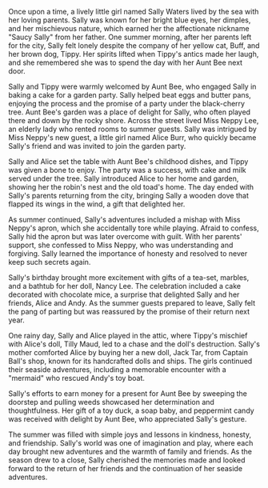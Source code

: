 Once upon a time, a lively little girl named Sally Waters lived by the sea with her loving parents. Sally was known for her bright blue eyes, her dimples, and her mischievous nature, which earned her the affectionate nickname "Saucy Sally" from her father. One summer morning, after her parents left for the city, Sally felt lonely despite the company of her yellow cat, Buff, and her brown dog, Tippy. Her spirits lifted when Tippy's antics made her laugh, and she remembered she was to spend the day with her Aunt Bee next door.

Sally and Tippy were warmly welcomed by Aunt Bee, who engaged Sally in baking a cake for a garden party. Sally helped beat eggs and butter pans, enjoying the process and the promise of a party under the black-cherry tree. Aunt Bee's garden was a place of delight for Sally, who often played there and down by the rocky shore. Across the street lived Miss Neppy Lee, an elderly lady who rented rooms to summer guests. Sally was intrigued by Miss Neppy's new guest, a little girl named Alice Burr, who quickly became Sally's friend and was invited to join the garden party.

Sally and Alice set the table with Aunt Bee's childhood dishes, and Tippy was given a bone to enjoy. The party was a success, with cake and milk served under the tree. Sally introduced Alice to her home and garden, showing her the robin's nest and the old toad's home. The day ended with Sally's parents returning from the city, bringing Sally a wooden dove that flapped its wings in the wind, a gift that delighted her.

As summer continued, Sally's adventures included a mishap with Miss Neppy's apron, which she accidentally tore while playing. Afraid to confess, Sally hid the apron but was later overcome with guilt. With her parents' support, she confessed to Miss Neppy, who was understanding and forgiving. Sally learned the importance of honesty and resolved to never keep such secrets again.

Sally's birthday brought more excitement with gifts of a tea-set, marbles, and a bathtub for her doll, Nancy Lee. The celebration included a cake decorated with chocolate mice, a surprise that delighted Sally and her friends, Alice and Andy. As the summer guests prepared to leave, Sally felt the pang of parting but was reassured by the promise of their return next year.

One rainy day, Sally and Alice played in the attic, where Tippy's mischief with Alice's doll, Tilly Maud, led to a chase and the doll's destruction. Sally's mother comforted Alice by buying her a new doll, Jack Tar, from Captain Ball's shop, known for its handcrafted dolls and ships. The girls continued their seaside adventures, including a memorable encounter with a "mermaid" who rescued Andy's toy boat.

Sally's efforts to earn money for a present for Aunt Bee by sweeping the doorstep and pulling weeds showcased her determination and thoughtfulness. Her gift of a toy duck, a soap baby, and peppermint candy was received with delight by Aunt Bee, who appreciated Sally's gesture.

The summer was filled with simple joys and lessons in kindness, honesty, and friendship. Sally's world was one of imagination and play, where each day brought new adventures and the warmth of family and friends. As the season drew to a close, Sally cherished the memories made and looked forward to the return of her friends and the continuation of her seaside adventures.